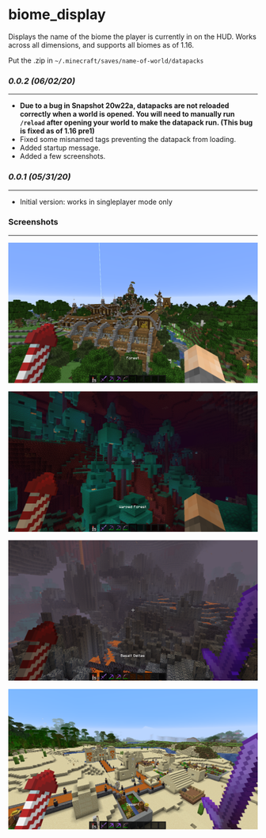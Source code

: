 # biome_display

Displays the name of the biome the player is currently in on the HUD.
Works across all dimensions, and supports all biomes as of 1.16.

Put the .zip in `~/.minecraft/saves/name-of-world/datapacks`

### *0.0.2 (06/02/20)*
----------------------
- **Due to a bug in Snapshot 20w22a, datapacks are not reloaded correctly when a world is opened. You will need to manually run `/reload` after opening your world to make the datapack run. (This bug is fixed as of 1.16 pre1)**
- Fixed some misnamed tags preventing the datapack from loading.
- Added startup message.
- Added a few screenshots.

### *0.0.1 (05/31/20)*
----------------------
- Initial version: works in singleplayer mode only

### Screenshots
----------------------
![alt text](screen1.png "screenshot 1")

![alt text](screen2.png "screenshot 2")

![alt text](screen3.png "screenshot 3")

![alt text](screen4.png "screenshot 4")
